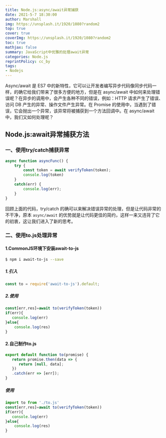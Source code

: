 ```yaml
---
title: Node.js:async/await异常捕获
date: 2021-5-7 18:30:00
author: Marshall
img: https://unsplash.it/1920/1080?random2
top: true
cover: true
coverImg: https://unsplash.it/1920/1080?random2
toc: true
mathjax: false
summary: JavaScript中优雅的处理await异常
categories: Node.js
reprintPolicy: cc_by
tags:
- Nodejs
---
```


Async/await 是 ES7 中的新特性，它可以让开发者编写异步代码像同步代码一样，的确它给我们带来了很多方便的地方，但是在 async/await 中如何来处理错误呢？在异步的调用中，会产生各种不同的错误，例如：HTTP 请求产生了错误、访问 DB 产生的异常、操作文件产生异常。在 Promise 的使用中，当遇到了错误，它会抛出一个异常，该异常将被捕获到一个方法回调中。在 async/await 中，我们又如何处理呢？
## Node.js:await异常捕获方法

### 一、使用try/catch捕获异常
```javascript
async function asyncFunc() {
    try {
        const token = await verifyToken(token);
        console.log(token)
    }
    catch(err) {
        console.log(err);
    }
}
```
回顾上面的代码，try/catch 的确可以来解决错误异常的处理，但是让代码非常的不干净，原本 `async/await` 的优势就是让代码更佳的简约，这样一来又违背了它的初衷，这让我们进入了新的思考。

### 二、使用to.js处理异常
#### 1.CommonJS环境下安装await-to-js
``` bash
$ npm i await-to-js --save
```
##### 1.引入
```js
const to = require('await-to-js').default;
```
##### 2.使用
```js
const[err,res]=await to(verifyToken(token))
if(err){
   console.log(err)
}else{
    console.log(res)
}
```
#### 2.自己制作to.js
```javascript
export default function to(promise) {
   return promise.then(data => {
      return [null, data];
   })
   .catch(err => [err]);
}
```

##### 使用
```javascript
import to from './to.js'
const[err,res]=await to(verifyToken(token))
if(err){
   console.log(err)
}else{
    console.log(res)
}
```
